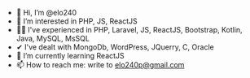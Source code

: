 - 👋 Hi, I’m @elo240
- 👀 I’m interested in PHP, JS, ReactJS
- 🐱‍👤 I've experienced in PHP, Laravel, JS, ReactJS, Bootstrap, Kotlin, Java, MySQL, MsSQL
- ✔  I've dealt with MongoDb, WordPress, JQuerry, C, Oracle
- 🌱 I’m currently learning ReactJS
- 📫 How to reach me: write to elo240p@gmail.com

<!---
elo240/elo240 is a ✨ special ✨ repository because its `README.md` (this file) appears on your GitHub profile.
You can click the Preview link to take a look at your changes.
--->
